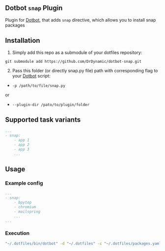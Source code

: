 [dotbot_repo]: https://github.com/anishathalye/dotbot

## Dotbot ```snap``` Plugin

Plugin for [Dotbot][dotbot_repo], that adds ```snap``` directive, which allows you to install snap packages 

## Installation

1. Simply add this repo as a submodule of your dotfiles repository:
```
git submodule add https://github.com/DrDynamic/dotbot-snap.git
```

2. Pass this folder (or directly snap.py file) path with corresponding flag to your [Dotbot][dotbot_repo] script:
  - ```-p /path/to/file/snap.py```

  or

 - ```--plugin-dir /pato/to/plugin/folder```

## Supported task variants
```yaml
...
- snap: 
    - app 1
    - app 2
    - app 3
    ...
```

## Usage

### Example config
```yaml
...
- snap:
    - bpytop
    - chromium
    - mailspring
    ...
...
```

### Execution
```bash
"~/.dotfiles/bin/dotbot" -d "~/.dotfiles" -c "~/.dotfiles/packages.yaml" -p "~/.dotfiles/plugins/dotbot-snap/snap.py"
```
